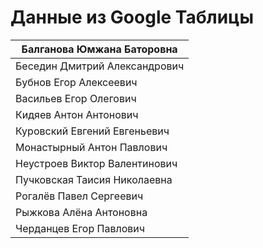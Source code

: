 # Данные из Google Таблицы

| Балганова Юмжана Баторовна |
| --- |
| Беседин Дмитрий Александрович |
| Бубнов Егор Алексеевич |
| Васильев Егор Олегович |
| Кидяев Антон Антонович |
| Куровский Евгений Евгеньевич |
| Монастырный Антон Павлович |
| Неустроев Виктор Валентинович |
| Пучковская Таисия Николаевна |
| Рогалёв Павел Сергеевич |
| Рыжкова Алёна Антоновна |
| Черданцев Егор Павлович |
